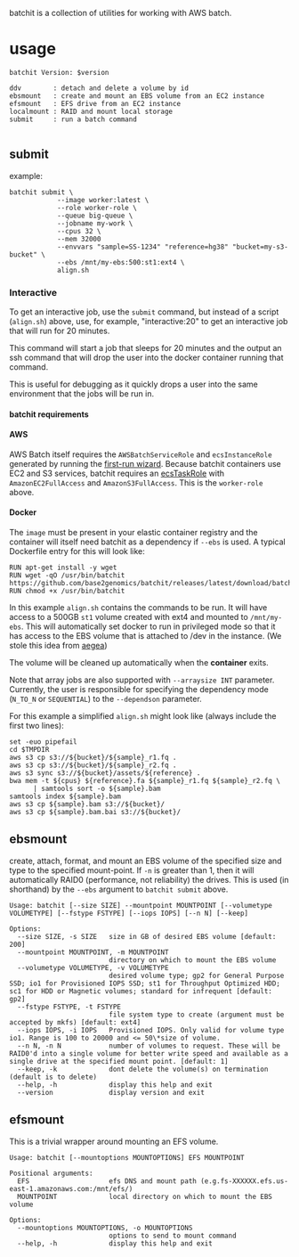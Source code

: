 batchit is a collection of utilities for working with AWS batch.


usage
=====

```
batchit Version: $version

ddv        : detach and delete a volume by id
ebsmount   : create and mount an EBS volume from an EC2 instance
efsmount   : EFS drive from an EC2 instance
localmount : RAID and mount local storage
submit     : run a batch command


```

submit
------

example:

```
batchit submit \
            --image worker:latest \
            --role worker-role \
            --queue big-queue \
            --jobname my-work \
            --cpus 32 \
            --mem 32000
            --envvars "sample=SS-1234" "reference=hg38" "bucket=my-s3-bucket" \
            --ebs /mnt/my-ebs:500:st1:ext4 \
            align.sh
```

### Interactive

To get an interactive job, use the `submit` command, but instead of a script (`align.sh`) above,
use, for example, "interactive:20" to get an interactive job that will run for 20 minutes.

This command will start a job that sleeps for 20 minutes and the output an ssh command that will drop
the user into the docker container running that command.

This is useful for debugging as it quickly drops a user into the same environment that the jobs
will be run in.

#### batchit requirements

#### AWS
AWS Batch itself requires the `AWSBatchServiceRole` and `ecsInstanceRole` generated by running the [first-run wizard](https://console.aws.amazon.com/batch/home#/wizard). Because batchit containers use EC2 and S3 services, batchit requires an [ecsTaskRole](https://docs.aws.amazon.com/AmazonECS/latest/developerguide/task_IAM_role.html) with `AmazonEC2FullAccess` and `AmazonS3FullAccess`. This is the `worker-role` above.


#### Docker
The `image` must be present in your elastic container registry and the container will itself need batchit as a dependency if `--ebs` is used. A typical Dockerfile entry for this will look like:

```
RUN apt-get install -y wget
RUN wget -qO /usr/bin/batchit https://github.com/base2genomics/batchit/releases/latest/download/batchit
RUN chmod +x /usr/bin/batchit
```

In this example `align.sh` contains the commands to be run. It will have access to a 500GB
`st1` volume created with ext4 and mounted to `/mnt/my-ebs`. This will automatically set docker to run in privileged
mode so that it has access to the EBS volume that is attached to /dev in the instance.
(We stole this idea from [aegea](https://github.com/kislyuk/aegea))

The volume will be cleaned up automatically when the **container** exits.

Note that array jobs are also supported with `--arraysize INT` parameter. Currently, the user is responsible for specifying
the dependency mode (`N_TO_N` or `SEQUENTIAL`) to the `--dependson` parameter.

For this example a simplified `align.sh` might look like (always include the first two lines):

```
set -euo pipefail
cd $TMPDIR
aws s3 cp s3://${bucket}/${sample}_r1.fq .
aws s3 cp s3://${bucket}/${sample}_r2.fq .
aws s3 sync s3://${bucket}/assets/${reference} .
bwa mem -t ${cpus} ${reference}.fa ${sample}_r1.fq ${sample}_r2.fq \
      | samtools sort -o ${sample}.bam
samtools index ${sample}.bam
aws s3 cp ${sample}.bam s3://${bucket}/
aws s3 cp ${sample}.bam.bai s3://${bucket}/
```

ebsmount
--------

create, attach, format, and mount an EBS volume of the specified size and type to the specified mount-point.
If `-n` is greater than 1, then it will automatically RAID0 (performance, not reliability) the drives.
This is used (in shorthand) by the `--ebs` argument to `batchit submit` above.

```
Usage: batchit [--size SIZE] --mountpoint MOUNTPOINT [--volumetype VOLUMETYPE] [--fstype FSTYPE] [--iops IOPS] [--n N] [--keep]

Options:
  --size SIZE, -s SIZE   size in GB of desired EBS volume [default: 200]
  --mountpoint MOUNTPOINT, -m MOUNTPOINT
                         directory on which to mount the EBS volume
  --volumetype VOLUMETYPE, -v VOLUMETYPE
                         desired volume type; gp2 for General Purpose SSD; io1 for Provisioned IOPS SSD; st1 for Throughput Optimized HDD; sc1 for HDD or Magnetic volumes; standard for infrequent [default: gp2]
  --fstype FSTYPE, -t FSTYPE
                         file system type to create (argument must be accepted by mkfs) [default: ext4]
  --iops IOPS, -i IOPS   Provisioned IOPS. Only valid for volume type io1. Range is 100 to 20000 and <= 50\*size of volume.
  --n N, -n N            number of volumes to request. These will be RAID0'd into a single volume for better write speed and available as a single drive at the specified mount point. [default: 1]
  --keep, -k             dont delete the volume(s) on termination (default is to delete)
  --help, -h             display this help and exit
  --version              display version and exit

```

efsmount
--------

This is a trivial wrapper around mounting an EFS volume.

```
Usage: batchit [--mountoptions MOUNTOPTIONS] EFS MOUNTPOINT

Positional arguments:
  EFS                    efs DNS and mount path (e.g.fs-XXXXXX.efs.us-east-1.amazonaws.com:/mnt/efs/)
  MOUNTPOINT             local directory on which to mount the EBS volume

Options:
  --mountoptions MOUNTOPTIONS, -o MOUNTOPTIONS
                         options to send to mount command
  --help, -h             display this help and exit
```
